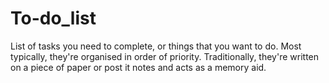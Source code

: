# To-do_list
List of tasks you need to complete, or things that you want to do. Most typically, they're organised in order of priority. Traditionally, they're written on a piece of paper or post it notes and acts as a memory aid.
